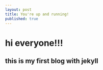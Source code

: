 ```yaml
---
layout: post
title: You're up and running!
published: true
---
```

# hi everyone!!!
## this is my first blog with jekyll



